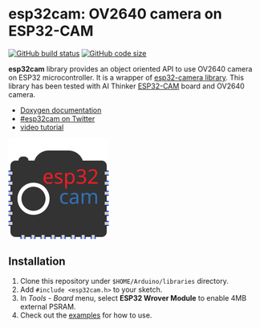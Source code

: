 # esp32cam: OV2640 camera on ESP32-CAM

[![GitHub build status](https://img.shields.io/github/actions/workflow/status/yoursunny/esp32cam/build.yml?style=flat)](https://github.com/yoursunny/esp32cam/actions) [![GitHub code size](https://img.shields.io/github/languages/code-size/yoursunny/esp32cam?style=flat)](https://github.com/yoursunny/esp32cam)

**esp32cam** library provides an object oriented API to use OV2640 camera on ESP32 microcontroller.
It is a wrapper of [esp32-camera library](https://github.com/espressif/esp32-camera).
This library has been tested with AI Thinker [ESP32-CAM](http://www.ai-thinker.com/pro_view-24.html) board and OV2640 camera.

* [Doxygen documentation](https://esp32cam.yoursunny.dev)
* [#esp32cam on Twitter](https://twitter.com/hashtag/esp32cam)
* [video tutorial](https://youtu.be/Sb08leLWOgA)

![esp32cam logo](docs/logo.svg)

## Installation

1. Clone this repository under `$HOME/Arduino/libraries` directory.
2. Add `#include <esp32cam.h>` to your sketch.
3. In *Tools* - *Board* menu, select **ESP32 Wrover Module** to enable 4MB external PSRAM.
4. Check out the [examples](examples/) for how to use.
